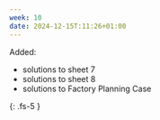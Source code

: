 ```yaml
---
week: 10
date: 2024-12-15T:11:26+01:00
---
```


Added:

- solutions to sheet 7
- solutions to sheet 8
- solutions to Factory Planning Case




{: .fs-5 }
